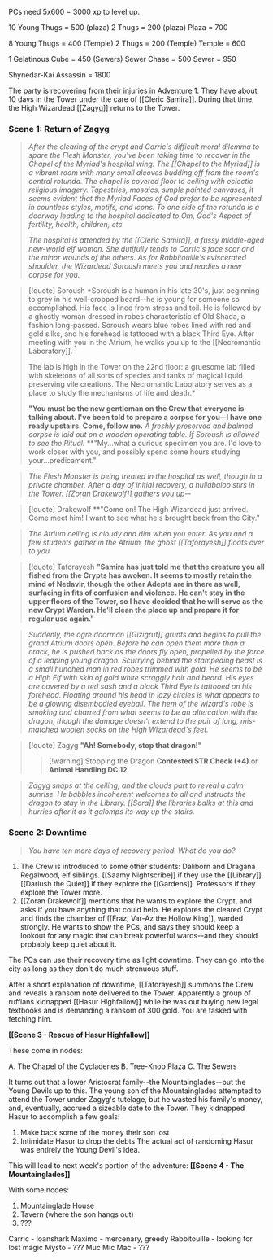 
PCs need 5x600 = 3000 xp to level up.

10 Young Thugs = 500 (plaza)
2 Thugs = 200 (plaza)
Plaza = 700

8 Young Thugs = 400 (Temple)
2 Thugs = 200 (Temple)
Temple = 600

1 Gelatinous Cube = 450 (Sewers)
Sewer Chase = 500
Sewer = 950

Shynedar-Kai Assassin = 1800


The party is recovering from their injuries in Adventure 1. They have about 10 days in the Tower under the care of [[Cleric Samira]]. During that time, the High Wizardead [[Zagyg]] returns to the Tower.

### **Scene 1: Return of Zagyg**

> *After the clearing of the crypt and Carric's difficult moral dilemma to spare the Flesh Monster, you've been taking time to recover in the Chapel of the Myriad's hospital wing. The [[Chapel to the Myriad]] is a vibrant room with many small alcoves budding off from the room's central rotunda. The chapel is covered floor to ceiling with eclectic religious imagery. Tapestries, mosaics, simple painted canvases, it seems evident that the Myriad Faces of God prefer to be represented in countless styles, motifs, and icons. To one side of the rotunda is a doorway leading to the hospital dedicated to Om, God's Aspect of fertility, health, children, etc.*
> 
> *The hospital is attended by the [[Cleric Samira]], a fussy middle-aged new-world elf woman. She dutifully tends to Carric's face scar and the minor wounds of the others. As for Rabbitouille's eviscerated shoulder, the Wizardead Soroush meets you and readies a new corpse for you.*

>[!quote] Soroush
>*Soroush is a human in his late 30's, just beginning to grey in his well-cropped beard--he is young for someone so accomplished. His face is lined from stress and toil. He is followed by a ghostly woman dressed in robes characteristic of Old Shada, a fashion long-passed. Soroush wears blue robes lined with red and gold silks, and his forehead is tattooed with a black Third Eye. After meeting with you in the Atrium, he walks you up to the [[Necromantic Laboratory]].
>
>The lab is high in the Tower on the 22nd floor: a gruesome lab filled with skeletons of all sorts of species and tanks of magical liquid preserving vile creations. The Necromantic Laboratory serves as a place to study the mechanisms of life and death.*
>
>**"You must be the new gentleman on the Crew that everyone is talking about. I've been told to prepare a corpse for you--I have one ready upstairs. Come, follow me.**
>*A freshly preserved and balmed corpse is laid out on a wooden operating table.*
>*If Soroush is allowed to see the Ritual:*
>**"My...what a curious specimen you are. I'd love to work closer with you, and possibly spend some hours studying your...predicament."

>*The Flesh Monster is being treated in the hospital as well, though in a private chamber. After a day of initial recovery, a hullabaloo stirs in the Tower. [[Zoran Drakewolf]] gathers you up--*

>[!quote] Drakewolf
>**"Come on! The High Wizardead just arrived. Come meet him! I want to see what he's brought back from the City."

>*The Atrium ceiling is cloudy and dim when you enter. As you and a few students gather in the Atrium, the ghost [[Taforayesh]] floats over to you*

>[!quote] Taforayesh
>**"Samira has just told me that the creature you all fished from the Crypts has awoken. It seems to mostly retain the mind of Nedavir, though the other Adepts are in there as well, surfacing in fits of confusion and violence. He can't stay in the upper floors of the Tower, so I have decided that he will serve as the new Crypt Warden. He'll clean the place up and prepare it for regular use again."**

>*Suddenly, the ogre doorman [[Gizigrut]] grunts and begins to pull the grand Atrium doors open. Before he can open them more than a crack, he is pushed back as the doors fly open, propelled by the force of a leaping young dragon. Scurrying behind the stampeding beast is a small hunched man in red robes trimmed with gold. He seems to be a High Elf with skin of gold white scraggly hair and beard. His eyes are covered by a red sash and a black Third Eye is tattooed on his forehead. Floating around his head in lazy circles is what appears to be a glowing disembodied eyeball. The hem of the wizard's robe is smoking and charred from what seems to be an altercation with the dragon, though the damage doesn't extend to the pair of long, mis-matched woolen socks on the High Wizardead's feet.*

>[!quote] Zagyg
>**"Ah! Somebody, stop that dragon!"**
>
>>[!warning] Stopping the Dragon
>>**Contested STR Check (+4)** or **Animal Handling DC 12**

>*Zagyg snaps at the ceiling, and the clouds part to reveal a calm sunrise. He babbles incoherent welcomes to all and instructs the dragon to stay in the Library. [[Sora]] the libraries balks at this and hurries after it as it galomps its way up the stairs.*

### **Scene 2: Downtime**

>*You have ten more days of recovery period. What do you do?*

1. The Crew is introduced to some other students: Daliborn and Dragana Regalwood, elf siblings. [[Saamy Nightscribe]] if they use the [[Library]]. [[Dariush the Quiet]] if they explore the [[Gardens]]. Professors if they explore the Tower more.
2. [[Zoran Drakewolf]] mentions that he wants to explore the Crypt, and asks if you have anything that could help. He explores the cleared Crypt and finds the chamber of [[Fraz, Var-Az the Hollow King]], warded strongly. He wants to show the PCs, and says they should keep a lookout for any magic that can break powerful wards--and they should probably keep quiet about it.

The PCs can use their recovery time as light downtime. They can go into the city as long as they don't do much strenuous stuff.

After a short explanation of downtime, [[Taforayesh]] summons the Crew and reveals a ransom note delivered to the Tower. Apparently a group of ruffians kidnapped [[Hasur Highfallow]] while he was out buying new legal textbooks and is demanding a ransom of 300 gold. You are tasked with fetching him.

**[[Scene 3 - Rescue of Hasur Highfallow]]**

These come in nodes:

A. The Chapel of the Cycladenes
B. Tree-Knob Plaza
C. The Sewers

It turns out that a lower Aristocrat family--the Mountainglades--put the Young Devils up to this. The young son of the Mountainglades attempted to attend the Tower under Zagyg's tutelage, but he wasted his family's money, and, eventually, accrued a sizeable date to the Tower. They kidnapped Hasur to accomplish a few goals:
1. Make back some of the money their son lost
2. Intimidate Hasur to drop the debts
The actual act of randoming Hasur was entirely the Young Devil's idea.


This will lead to next week's portion of the adventure:
**[[Scene 4 - The Mountainglades]]**

With some nodes:

1. Mountainglade House
2. Tavern (where the son hangs out)
3. ???

Carric - loanshark
Maximo - mercenary, greedy
Rabbitouille - looking for lost magic
Mysto - ???
Muc Mic Mac - ???

